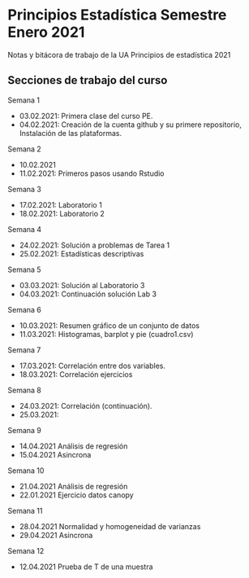 # Principios Estadística Semestre Enero 2021
Notas y bitácora de trabajo de la UA Principios de estadística 2021


## Secciones de trabajo del curso

Semana 1
+ 03.02.2021: Primera clase del curso PE.
+ 04.02.2021: Creación de la cuenta github y su primere repositorio, Instalación de las plataformas.

Semana 2
+ 10.02.2021
+ 11.02.2021: Primeros pasos usando Rstudio

Semana 3
+ 17.02.2021: Laboratorio 1
+ 18.02.2021: Laboratorio 2

Semana 4
+ 24.02.2021: Solución a problemas de Tarea 1
+ 25.02.2021: Estadísticas descriptivas

Semana 5
+ 03.03.2021: Solución al Laboratorio 3
+ 04.03.2021: Continuación solución Lab 3

Semana 6
+ 10.03.2021: Resumen gráfico de un conjunto de datos
+ 11.03.2021: Histogramas, barplot y pie (cuadro1.csv)

Semana 7
+ 17.03.2021: Correlación entre dos variables.
+ 18.03.2021: Correlación ejercicios

Semana 8
+ 24.03.2021: Correlación (continuación).
+ 25.03.2021: 


Semana 9
+ 14.04.2021 Análisis de regresión
+ 15.04.2021 Asincrona

Semana 10
+ 21.04.2021 Análisis de regresión
+ 22.01.2021 Ejercicio datos canopy

Semana 11
+ 28.04.2021 Normalidad y homogeneidad de varianzas 
+ 29.04.2021 Asincrona

Semana 12
+ 12.04.2021 Prueba de T de una muestra